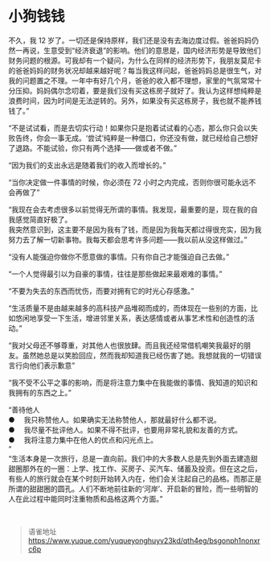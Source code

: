 # 小狗钱钱
不久，我 12 岁了。一切还是保持原样，我们还是没有去海边度过假。爸爸妈妈仍然一再说，生意受到“经济衰退”的影响。他们的意思是，国内经济形势是导致他们财务问题的根源。可我却有一个疑问，为什么在同样的经济形势下，我朋友莫尼卡的爸爸妈妈的财务状况却越来越好呢？每当我这样问起，爸爸妈妈总是很生气，对我的问题置之不理。一年中有好几个月，爸爸的收入都不理想，家里的气氛常常十分压抑。妈妈偶尔念叨着，要是我们没有买这栋房子就好了。我认为这样想纯粹是浪费时间，因为时间是无法逆转的。另外，如果没有买这栋房子，我也就不能养钱钱了。”

“不是试试看，而是去切实行动！如果你只是抱着试试看的心态，那么你只会以失败告终，你会一事无成。‘尝试’纯粹是一种借口，你还没有做，就已经给自己想好了退路。不能试验，你只有两个选择——做或者不做。”

“因为我们的支出永远是随着我们的收入而增长的。”

“当你决定做一件事情的时候，你必须在 72 小时之内完成，否则你很可能永远不会再做了”

“我现在会去考虑很多以前觉得无所谓的事情。我发现，最重要的是，现在我的自我感觉简直好极了。  
我突然意识到，这主要不是因为我有了钱，而是因为我每天都过得很充实，因为我努力去了解一切新事物。我每天都会思考许多问题——我以前从没这样做过。”

“没有人能强迫你做你不愿意做的事情。只有你自己才能强迫自己去做。”

“一个人觉得最引以为自豪的事情，往往是那些做起来最艰难的事情。”

“不要为失去的东西而忧伤，而要对拥有它的时光心存感激。”

“生活质量不是由越来越多的高科技产品堆砌而成的，而体现在一些别的方面，比如悠闲地享受一下生活，增进邻里关系，表达感情或者从事艺术性和创造性的活动。”

“我对父母还不够尊重，对其他人也很放肆。而且我还经常借机嘲笑我最好的朋友。虽然她总是以笑脸回应，然而我却知道我已经伤害了她。我想就我的一切错误言行向他们表示歉意”

“我不受不公平之事的影响，而是将注意力集中在我能做的事情、我知道的知识和我拥有的东西之上。”

“善待他人  
● 　我只称赞他人。如果确实无法称赞他人，那就最好什么都不说。  
● 　我尽量不批评他人。如果不得不批评，也要用非常礼貌和友善的方式。  
● 　我将注意力集中在他人的优点和闪光点上。  
”  
“生活本身是一次旅行，总是一直向前。我们中的大多数人总是先到外面去建造甜甜圈那外在的一圈：上学、找工作、买房子、买汽车、储蓄及投资。但在这之后，有些人的旅行就会在某个时刻开始转入内在，他们会关注起自己的品格。而那正是所谓的甜甜圈的圆孔。人们不断地前往新的‘河岸’、开启新的冒险，而一些明智的人在此过程中能同时注重物质和品格这两个方面。”

<br>
  
> 语雀地址 https://www.yuque.com/yuqueyonghuyv23kd/qth4eg/bsgonph1nonxrc6p